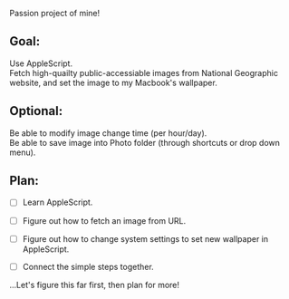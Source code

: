 Passion project of mine!


## Goal:<br/>
Use AppleScript.<br/>
Fetch high-quailty public-accessiable images from National Geographic website, and set the image to my Macbook's wallpaper.


## Optional:<br/>
Be able to modify image change time (per hour/day).<br/>
Be able to save image into Photo folder (through shortcuts or drop down menu).


## Plan:
- [ ] Learn AppleScript.
- [ ] Figure out how to fetch an image from URL.
- [ ] Figure out how to change system settings to set new wallpaper in AppleScript.
- [ ] Connect the simple steps together.


...Let's figure this far first, then plan for more!
